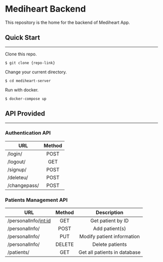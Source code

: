 # Mediheart Backend 
This repository is the home for the backend of Mediheart App.

## Quick Start  
---
Clone this repo.
```
$ git clone {repo-link}  
```
Change your current directory.
``` 
$ cd mediheart-server
```

Run with docker.
```
$ docker-compose up 
```

## API Provided  
---
  

### Authentication API

|    URL       | Method |
|------------- |:------:|
| /login/      | POST   |   
| /logout/     | GET   |   
| /signup/     | POST   | 
| /deleteu/    | POST   |   
| /changepass/ | POST   | 
  
### Patients Management API

|    URL   | Method | Description | 
|-------------------------------|:------:| :-------: |  
| /personalInfo/<int:id>        | GET    | Get patient by ID
| /personalInfo/                | POST   | Add patient(s)  
| /personalInfo/                | PUT    | Modify patient information 
| /personalInfo/                | DELETE | Delete patients  
| /patients/                    | GET    | Get all patients in database